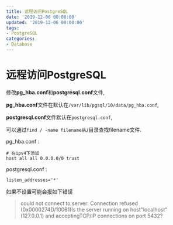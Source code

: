 ```yaml
---
title: 远程访问PostgreSQL
date: '2019-12-06 00:00:00'
updated: '2019-12-06 00:00:00'
tags:
- PostgreSQL
categories:
- Database
---
```


# 远程访问PostgreSQL

修改**pg_hba.conf**和**postgresql.conf**文件,

**pg_hba.conf**文件在默认在`/var/lib/pgsql/10/data/pg_hba.conf`,

**postgresql.conf**文件默认在`postgresql.conf`,

可以通过`find / -name filename`从/目录查找filename文件.

pg_hba.conf :

```
# 在ipv4下添加
host all all 0.0.0.0/0 trust
```

postgresql.conf :

```
listen_addresses='*'
```

如果不设置可能会报如下错误

>  could not connect to server: Connection refused (0x0000274D/10061)Is the server running on host"localhost" (127.0.0.1) and acceptingTCP/IP connections on port 5432?
